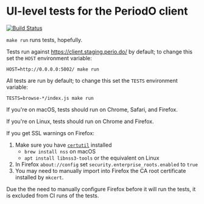# UI-level tests for the PeriodO client

[![Build Status](https://travis-ci.com/periodo/periodo-tests.svg?branch=master)](https://travis-ci.com/periodo/periodo-tests)

`make run` runs tests, hopefully.

Tests run against https://client.staging.perio.do/ by default; to change this set the `HOST` environment variable:
```
HOST=http://0.0.0.0:5002/ make run
```

All tests are run by default; to change this set the `TESTS` environment variable:
```
TESTS=browse-*/index.js make run
```

If you're on macOS, tests should run on Chrome, Safari, and Firefox.

If you're on Linux, tests should run on Chrome and Firefox.

If you get SSL warnings on Firefox:

1. Make sure you have [`certutil`](https://developer.mozilla.org/en-US/docs/Mozilla/Projects/NSS/Reference/NSS_tools_:_certutil) installed
   * `brew install nss` on macOS
   * `apt install libnss3-tools` or the equivalent on Linux
2. In Firefox `about://config` set `security.enterprise_roots.enabled` to `true`
3. You may need to manually import into Firefox the CA root certificate installed by `mkcert`.

Due the the need to manually configure Firefox before it will run the tests, it is excluded from CI runs of the tests.
